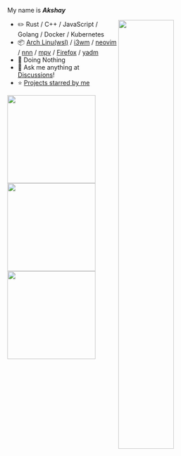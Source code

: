 

My name is ***Akshay***

<picture>
    <source media="(prefers-color-scheme: dark)" srcset="https://github-readme-stats-ouuan.vercel.app/api?username=Akshay2642005&theme=dark&show_icons=true">
    <img align="right" width="50%" src="https://github-readme-stats-ouuan.vercel.app/api?username=Akshay2642005&show_icons=true">
</picture>

-   :pencil2: Rust / C++ / JavaScript / Golang / Docker / Kubernetes 
-   :package: [Arch Linu(wsl)](https://wiki.archlinux.org/title/Arch_Linux) / [i3wm](https://i3wm.org/) / [neovim](https://neovim.io/) / [nnn](https://github.com/jarun/nnn) / [mpv](https://mpv.io/) / [Firefox](https://www.mozilla.org/firefox/) / [yadm](https://github.com/TheLocehiliosan/yadm)
-   :seedling: Doing Nothing
-   :thought_balloon: Ask me anything at [Discussions](https://github.com/Akshay2642005/discussions/new/choose)!
-   :star: [Projects starred by me](AWESOME-STARS.md)


 <a href="https://github.com/Akshay2642005/github-readme-stats">
  <img height=200 align="center" src="https://github-readme-stats.vercel.app/api?username=Akshay2642005&theme=chartreuse-dark" />
</a>

<a href="https://github.com/Akshay2642005/convoychat](https://git.io/streak-stats">
  <img height=200 align="center" src="http://github-readme-streak-stats.herokuapp.com?user=Akshay2642005&theme=chartreuse-dark&hide_border=false&date_format=M%20j%5B%2C%20Y%5D&mode=weekly&card_width=370" />
</a>


<a href="https://github.com/Akshay2642005/convoychat">
  <img height=200 align="center" src="https://github-readme-stats.vercel.app/api/top-langs?username=Akshay2642005&layout=compact&langs_count=1000&card_width=810&theme=chartreuse-dark" />
</a>
